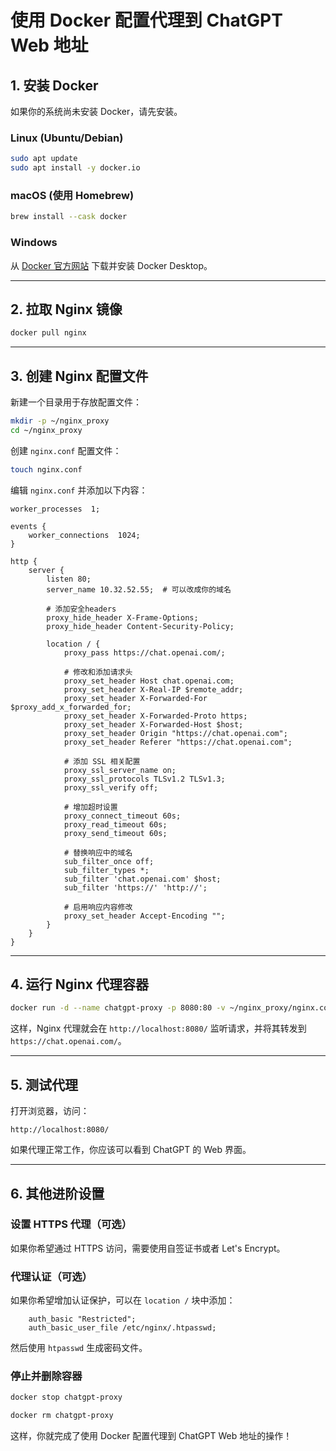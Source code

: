 # 使用 Docker 配置代理到 ChatGPT Web 地址

## 1. 安装 Docker

如果你的系统尚未安装 Docker，请先安装。

### Linux (Ubuntu/Debian)
```sh
sudo apt update
sudo apt install -y docker.io
```

### macOS (使用 Homebrew)
```sh
brew install --cask docker
```

### Windows
从 [Docker 官方网站](https://www.docker.com/) 下载并安装 Docker Desktop。

---

## 2. 拉取 Nginx 镜像

```sh
docker pull nginx
```

---

## 3. 创建 Nginx 配置文件

新建一个目录用于存放配置文件：

```sh
mkdir -p ~/nginx_proxy
cd ~/nginx_proxy
```

创建 `nginx.conf` 配置文件：

```sh
touch nginx.conf
```

编辑 `nginx.conf` 并添加以下内容：

```nginx
worker_processes  1;

events {
    worker_connections  1024;
}

http {
    server {
        listen 80;
        server_name 10.32.52.55;  # 可以改成你的域名

        # 添加安全headers
        proxy_hide_header X-Frame-Options;
        proxy_hide_header Content-Security-Policy;

        location / {
            proxy_pass https://chat.openai.com/;
            
            # 修改和添加请求头
            proxy_set_header Host chat.openai.com;
            proxy_set_header X-Real-IP $remote_addr;
            proxy_set_header X-Forwarded-For $proxy_add_x_forwarded_for;
            proxy_set_header X-Forwarded-Proto https;
            proxy_set_header X-Forwarded-Host $host;
            proxy_set_header Origin "https://chat.openai.com";
            proxy_set_header Referer "https://chat.openai.com";
            
            # 添加 SSL 相关配置
            proxy_ssl_server_name on;
            proxy_ssl_protocols TLSv1.2 TLSv1.3;
            proxy_ssl_verify off;
            
            # 增加超时设置
            proxy_connect_timeout 60s;
            proxy_read_timeout 60s;
            proxy_send_timeout 60s;
            
            # 替换响应中的域名
            sub_filter_once off;
            sub_filter_types *;
            sub_filter 'chat.openai.com' $host;
            sub_filter 'https://' 'http://';
            
            # 启用响应内容修改
            proxy_set_header Accept-Encoding "";
        }
    }
}
```

---

## 4. 运行 Nginx 代理容器

```sh
docker run -d --name chatgpt-proxy -p 8080:80 -v ~/nginx_proxy/nginx.conf:/etc/nginx/nginx.conf:ro nginx
```

这样，Nginx 代理就会在 `http://localhost:8080/` 监听请求，并将其转发到 `https://chat.openai.com/`。

---

## 5. 测试代理

打开浏览器，访问：

```
http://localhost:8080/
```

如果代理正常工作，你应该可以看到 ChatGPT 的 Web 界面。

---

## 6. 其他进阶设置

### 设置 HTTPS 代理（可选）
如果你希望通过 HTTPS 访问，需要使用自签证书或者 Let's Encrypt。

### 代理认证（可选）
如果你希望增加认证保护，可以在 `location /` 块中添加：

```nginx
    auth_basic "Restricted";
    auth_basic_user_file /etc/nginx/.htpasswd;
```

然后使用 `htpasswd` 生成密码文件。

### 停止并删除容器
```sh
docker stop chatgpt-proxy

docker rm chatgpt-proxy
```

这样，你就完成了使用 Docker 配置代理到 ChatGPT Web 地址的操作！

